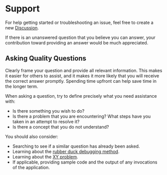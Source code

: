 # Support

<!-- © Muiris Woulfe. Licensed under the MIT License. -->

For help getting started or troubleshooting an issue, feel free to create a new
[Discussion][discussion].

If there is an unanswered question that you believe you can answer, your
contribution toward providing an answer would be much appreciated.

## Asking Quality Questions

Clearly frame your question and provide all relevant information. This makes it
easier for others to assist, and it makes it more likely that you will receive
the correct answer promptly. Spending time upfront can help save time in the
longer term.

When asking a question, try to define precisely what you need assistance with:

- Is there something you wish to do?
- Is there a problem that you are encountering? What steps have you taken in an
  attempt to resolve it?
- Is there a concept that you do not understand?

You should also consider:

- Searching to see if a similar question has already been asked.
- Learning about the [rubber duck debugging method][rubberduckdebugging].
- Learning about the [XY problem][xyproblem].
- If applicable, providing sample code and the output of any invocations of the
  application.

<!-- References -->

[discussion]: https://github.com/muiriswoulfe/NuGet-Transitive-Dependency-Finder/discussions
[rubberduckdebugging]: https://wikipedia.org/wiki/Rubber_duck_debugging
[xyproblem]: https://wikipedia.org/wiki/XY_problem
